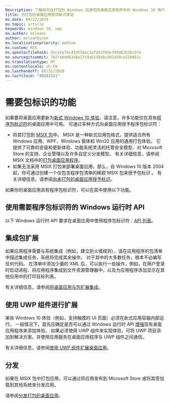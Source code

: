 ```yaml
---
Description: 了解如何在打包到 Windows 应用包的桌面应用程序中向 Windows 10 用户提供新式体验。
title: 为打包的桌面应用提供新式体验
ms.date: 04/22/2019
ms.topic: article
keywords: windows 10, uwp
ms.author: mcleans
author: mcleanbyron
ms.localizationpriority: medium
ms.custom: RS5
ms.openlocfilehash: d1ce2e7dc434558ac1efd52f6def99d63b38c57e
ms.sourcegitcommit: 7b2febddb3e8a17c9ab158abcdd2a59ce126661c
ms.translationtype: HT
ms.contentlocale: zh-CN
ms.lasthandoff: 08/31/2020
ms.locfileid: "89161511"
---
```

# <a name="features-that-require-package-identity"></a>需要包标识的功能

如果要将桌面应用更新为[新式 Windows 10 体验](index.md)，请注意，许多功能仅在具有[程序包标识符](/uwp/schemas/appxpackage/uapmanifestschema/element-identity)的桌面应用中可用。 可通过多种方式向桌面应用授予程序包标识符：

* 将其打包到 [MSIX 包](/windows/msix/desktop/desktop-to-uwp-root)中。 MSIX 是一种新式应用包格式，提供适合所有 Windows 应用、WPF、Windows 窗体和 Win32 应用的通用打包体验。 它提供了可靠的安装和更新体验、功能系统灵活的托管安全模型、对 Microsoft Store 的支持、企业管理以及许多自定义分发模型。 有关详细信息，请参阅 MSIX 文档中的[打包桌面应用程序](/windows/msix/desktop/desktop-to-uwp-root)。
* 如果无法采用 MSIX 打包来部署桌面应用，那么，自 Windows 10 版本 2004 起，你可通过创建一个仅包含程序包清单的稀疏 MSIX 包来授予包标识  。 有关详细信息，请参阅[向未打包的桌面应用授予标识](grant-identity-to-nonpackaged-apps.md)。

如果你的桌面应用具有程序包标识符，可以在其中使用以下功能。

## <a name="use-windows-runtime-apis-that-require-package-identity"></a>使用需要程序包标识符的 Windows 运行时 API

以下 Windows 运行时 API 要求在桌面应用中使用程序包标识符：[API 列表](desktop-to-uwp-supported-api.md#list-of-apis)。

## <a name="integrate-with-package-extensions"></a>集成包扩展

如果应用程序需要与系统集成（例如，建立防火墙规则），请在应用程序的包清单中描述集成任务，系统将完成其余操作。 对于其中的大多数任务，根本不必编写任何代码。 在清单中添加少量的 XML 后，可以执行一些操作，例如，在用户登录时启动进程、将应用程序集成到文件资源管理器中，以及为应用程序添加显示在其他应用中的打印目标列表。

有关详细信息，请参阅[将桌面应用与包扩展集成](desktop-to-uwp-extensions.md)。

## <a name="extend-with-uwp-components"></a>使用 UWP 组件进行扩展

某些 Windows 10 体验（例如，支持触摸的 UI 页面）必须在新式应用容器内部运行。 一般情况下，首先应确定是否可以通过 Windows 运行时 API [增强](desktop-to-uwp-enhance.md)现有桌面应用程序来添加体验。 如果必须使用 UWP 组件来实现体验，可将 UWP 项目添加到解决方案，并使用应用服务在桌面应用程序与 UWP 组件之间通信。

有关详细信息，请参阅[使用 UWP 组件扩展桌面应用](desktop-to-uwp-extend.md)。

## <a name="distribute"></a>分发

如果在 MSIX 包中打包应用，可以通过将应用发布到 Microsoft Store 或将其旁加载到其他系统来分发应用。

请参阅[分发打包的桌面应用](desktop-to-uwp-distribute.md)。